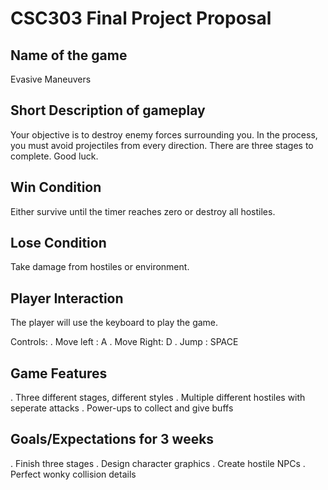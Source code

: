 # CSC303 Final Project Proposal


## Name of the game

Evasive Maneuvers

## Short Description of gameplay

Your objective is to destroy enemy forces surrounding you. In the process, you must avoid projectiles from every direction. 
There are three stages to complete. Good luck.

## Win Condition

Either survive until the timer reaches zero or destroy all hostiles.

## Lose Condition

Take damage from hostiles or environment.

## Player Interaction

The player will use the keyboard to play the game. 

Controls:
. Move left : A
. Move Right: D
. Jump      : SPACE

## Game Features

. Three different stages, different styles
. Multiple different hostiles with seperate attacks
. Power-ups to collect and give buffs

## Goals/Expectations for 3 weeks

. Finish three stages
. Design character graphics
. Create hostile NPCs
. Perfect wonky collision details